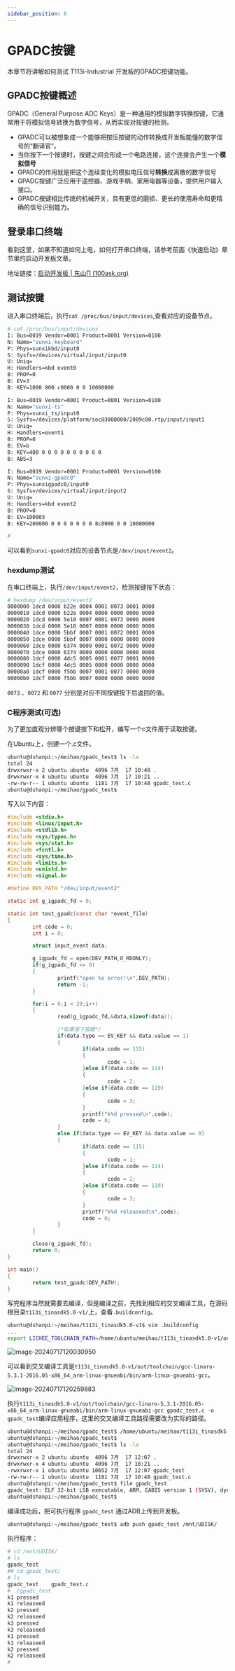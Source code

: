 ```yaml
---
sidebar_position: 6
---
```

# GPADC按键

本章节将讲解如何测试 T113i-Industrial 开发板的GPADC按键功能。

## GPADC按键概述

GPADC（General Purpose ADC Keys）是一种通用的模拟数字转换按键，它通常用于将模拟信号转换为数字信号，从而实现对按键的检测。

- GPADC可以被想象成一个能够把按压按键的动作转换成开发板能懂的数字信号的“翻译官”。
- 当你按下一个按键时，按键之间会形成一个电路连接，这个连接会产生一个**模拟信号**
- GPADC的作用就是把这个连续变化的模拟电压信号**转换**成离散的数字信号
- GPADC按键广泛应用于遥控器、游戏手柄、家用电器等设备，提供用户输入接口。
- GPADC按键相比传统的机械开关，具有更低的磨损、更长的使用寿命和更精确的信号识别能力。

## 登录串口终端

看到这里，如果不知道如何上电，如何打开串口终端，请参考前面《快速启动》章节里的启动开发板文章。

地址链接：[启动开发板 | 东山Π (100ask.org)](https://dshanpi.100ask.org/docs/T113i-Industrial/part1/QuickStart)

## 测试按键

进入串口终端后，执行`cat /proc/bus/input/devices`,查看对应的设备节点。

~~~bash
# cat /proc/bus/input/devices
I: Bus=0019 Vendor=0001 Product=0001 Version=0100
N: Name="sunxi-keyboard"
P: Phys=sunxikbd/input0
S: Sysfs=/devices/virtual/input/input0
U: Uniq=
H: Handlers=kbd event0
B: PROP=0
B: EV=3
B: KEY=1000 800 c0000 0 0 10000000

I: Bus=0019 Vendor=0001 Product=0001 Version=0100
N: Name="sunxi-ts"
P: Phys=sunxi_ts/input0
S: Sysfs=/devices/platform/soc@3000000/2009c00.rtp/input/input1
U: Uniq=
H: Handlers=event1
B: PROP=0
B: EV=b
B: KEY=400 0 0 0 0 0 0 0 0 0 0
B: ABS=3

I: Bus=0019 Vendor=0001 Product=0001 Version=0100
N: Name="sunxi-gpadc0"
P: Phys=sunxigpadc0/input0
S: Sysfs=/devices/virtual/input/input2
U: Uniq=
H: Handlers=kbd event2
B: PROP=0
B: EV=100003
B: KEY=200000 0 0 0 0 0 0 0 8c0000 0 0 10000000

#
~~~

可以看到`sunxi-gpadc0`对应的设备节点是`/dev/input/event2`。

### hexdump测试

在串口终端上，执行`/dev/input/event2`，检测按键按下状态：

~~~bash
# hexdump /dev/input/event2
0000000 1dcd 0000 b22e 0004 0001 0073 0001 0000
0000010 1dcd 0000 b22e 0004 0000 0000 0000 0000
0000020 1dcd 0000 5e10 0007 0001 0073 0000 0000
0000030 1dcd 0000 5e10 0007 0000 0000 0000 0000
0000040 1dce 0000 5bbf 0007 0001 0072 0001 0000
0000050 1dce 0000 5bbf 0007 0000 0000 0000 0000
0000060 1dce 0000 6374 0009 0001 0072 0000 0000
0000070 1dce 0000 6374 0009 0000 0000 0000 0000
0000080 1dcf 0000 4dc5 0005 0001 0077 0001 0000
0000090 1dcf 0000 4dc5 0005 0000 0000 0000 0000
00000a0 1dcf 0000 f5bb 0007 0001 0077 0000 0000
00000b0 1dcf 0000 f5bb 0007 0000 0000 0000 0000
~~~

`0073` 、`0072` 和 `0077` 分别是对应不同按键按下后返回的值。

### C程序测试(可选)

为了更加直观分辨哪个按键按下和松开，编写一个c文件用于读取按键。

在Ubuntu上，创建一个.c文件。

~~~bash
ubuntu@dshanpi:~/meihao/gpadc_test$ ls -la
total 24
drwxrwxr-x 2 ubuntu ubuntu  4096 7月  17 10:48 .
drwxrwxr-x 4 ubuntu ubuntu  4096 7月  17 10:21 ..
-rw-rw-r-- 1 ubuntu ubuntu  1181 7月  17 10:48 gpadc_test.c
ubuntu@dshanpi:~/meihao/gpadc_test$
~~~

写入以下内容：

~~~c
#include <stdio.h>
#include <linux/input.h>
#include <stdlib.h>
#include <sys/types.h>
#include <sys/stat.h>
#include <fcntl.h>
#include <sys/time.h>
#include <limits.h>
#include <unistd.h>
#include <signal.h>

#define DEV_PATH "/dev/input/event2"

static int g_igpadc_fd = 0;

static int test_gpadc(const char *event_file)
{
        int code = 0;
        int i = 0;

        struct input_event data;

        g_igpadc_fd = open(DEV_PATH,O_RDONLY);
        if(g_igpadc_fd <= 0)
        {
                printf("open %s error!\n",DEV_PATH);
                return -1;
        }

        for(i = 0;i < 20;i++)
        {
                read(g_igpadc_fd,&data,sizeof(data));

                /*如果按下按键*/
                if(data.type == EV_KEY && data.value == 1)
                {
                        if(data.code == 115)
                        {
                                code = 1;
                        }else if(data.code == 114)
                        {
                                code = 2;
                        }else if(data.code == 119)
                        {
                                code = 3;
                        }
                        printf("k%d pressed\n",code);
                        code = 0;
                }
                else if(data.type == EV_KEY && data.value == 0)
                {
                        if(data.code == 115)
                        {
                                code = 1;
                        }else if(data.code == 114)
                        {
                                code = 2;
                        }else if(data.code == 119)
                        {
                                code = 3;
                        }
                        printf("k%d releaseed\n",code);
                        code = 0;
                }
        }

        close(g_igpadc_fd);
        return 0;
}

int main()
{
        return test_gpadc(DEV_PATH);
}
~~~

写完程序当然就需要去编译，但是编译之前，先找到相应的交叉编译工具，在源码根目录`t113i_tinasdk5.0-v1/`上，查看`.buildconfig`。

~~~bash
ubuntu@dshanpi:~/meihao/t113i_tinasdk5.0-v1$ vim .buildconfig
...
export LICHEE_TOOLCHAIN_PATH=/home/ubuntu/meihao/t113i_tinasdk5.0-v1/out/toolchain/gcc-linaro-5.3.1-2016.05-x86_64_arm-linux-gnueabi
~~~

![image-20240717120030950](images/image-20240717120030950.png)

可以看到交叉编译工具是`t113i_tinasdk5.0-v1/out/toolchain/gcc-linaro-5.3.1-2016.05-x86_64_arm-linux-gnueabi/bin/arm-linux-gnueabi-gcc`。

![image-20240717120259883](images/image-20240717120259883.png)

执行`t113i_tinasdk5.0-v1/out/toolchain/gcc-linaro-5.3.1-2016.05-x86_64_arm-linux-gnueabi/bin/arm-linux-gnueabi-gcc gpadc_test.c -o gpadc_test`编译应用程序，这里的交叉编译工具路径需要改为实际的路径。

~~~bash
ubuntu@dshanpi:~/meihao/gpadc_test$ /home/ubuntu/meihao/t113i_tinasdk5.0-v1/out/toolchain/gcc-linaro-5.3.1-2016.05-x86_64_arm-linux-gnueabi/bin/arm-linux-gnueabi-gcc gpadc_test.c -o gpadc_test
ubuntu@dshanpi:~/meihao/gpadc_test$
ubuntu@dshanpi:~/meihao/gpadc_test$ ls -la
total 24
drwxrwxr-x 2 ubuntu ubuntu  4096 7月  17 12:07 .
drwxrwxr-x 4 ubuntu ubuntu  4096 7月  17 10:21 ..
-rwxrwxr-x 1 ubuntu ubuntu 10652 7月  17 12:07 gpadc_test
-rw-rw-r-- 1 ubuntu ubuntu  1181 7月  17 10:48 gpadc_test.c
ubuntu@dshanpi:~/meihao/gpadc_test$ file gpadc_test
gpadc_test: ELF 32-bit LSB executable, ARM, EABI5 version 1 (SYSV), dynamically linked, interpreter /lib/ld-linux.so.3, for GNU/Linux 2.6.32, BuildID[sha1]=b8a92558e4a8aa4ea8ef04018054c8d4e55de7ff, with debug_info, not stripped
ubuntu@dshanpi:~/meihao/gpadc_test$
~~~

编译成功后，把可执行程序 `gpadc_test` 通过ADB上传到开发板。

~~~bash
ubuntu@dshanpi:~/meihao/gpadc_test$ adb push gpadc_test /mnt/UDISK/
~~~

执行程序：

~~~bash
# cd /mnt/UDISK/
# ls
gpadc_test
## cd gpadc_test/
# ls
gpadc_test    gpadc_test.c
# ./gpadc_test
k1 pressed
k1 releaseed
k2 pressed
k2 releaseed
k3 pressed
k3 releaseed
k1 pressed
k1 releaseed
k2 pressed
k2 releaseed
#
~~~



